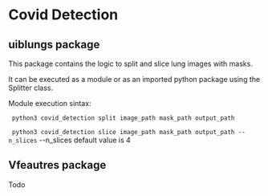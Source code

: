# Covid Detection

## uiblungs package

This package contains the logic to split and slice lung images with masks.

It can be executed as a module or as an imported python package using the 
Splitter class.


Module execution sintax:

`` python3 covid_detection split image_path mask_path output_path``

`` python3 covid_detection slice image_path mask_path output_path --n_slices`` 
--n_slices default value is 4
## Vfeautres package

Todo


